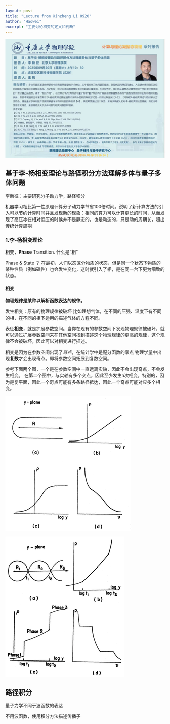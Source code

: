 ```yaml
---
layout: post
title: "Lecture from Xinzheng Li 0920"
author: "Haowei"
excerpt: "主要讨论相变的定义和判断"
---
```

![img_2.png](/images/img0920/Lecture.jpg)

## 基于李-杨相变理论与路径积分方法理解多体与量子多体问题

李新征：主要研究分子动力学，路径积分

机器学习相比第一性原理计算分子动力学节省100倍时间。说明了新计算方法的引入可以节约计算时间并且发现新的现象：相同的算力可以计算更长的时间，从而发现了高压冰在相对低压的时候并不是静态的，也是动态的，只是动的周期长，超出传统计算周期

### 1.李-杨相变理论

相变，**Phase** Transition. 什么是“相”

Phase & State ？ 在最初，人们以态区分物质的状态，但是同一个状态下物质的某种性质（例如磁性）也会发生变化，这时就引入了相，是在同一台下更为细致的状态。

#### 相变

**物理规律是某种以解析函数表达的规律。**  

发生相变：原有的物理规律被破坏 比如理想气体，在不同的压强、温度下有不同的相，在不同的相下适用的描述气体的方程不同。

表征**相变**，就是扩展参数空间。当你在现有的参数空间下发现物理规律被破坏，就可以通过扩展参数空间来在其他空间找到描述这个物理规律的更高的规律，这个规律不会被破坏，因此可以对相变进行描述。


相变是因为在参数空间出现了*奇点*，在统计学中是配分函数的零点 物理学量中出现**复数**才会出现奇点。即将参数空间拓展到复数空间。

参考下面两个图，一个是在参数空间中一直远离实轴，因此不会出现奇点，不会发生相变。 在第二个图中，与实轴有多个交点，因此至少发生n次相变。特别的，因为是复平面，因此一个奇点可能有多条路径抵达，因此一个奇点可能对应多个相变。

![img.png](./images/img0920/img.png)

![img_1.png](./images/img0920/img_1.png)

## 路径积分
量子力学不同于波函数的表达

不用波函数，使用积分方法描述传播子